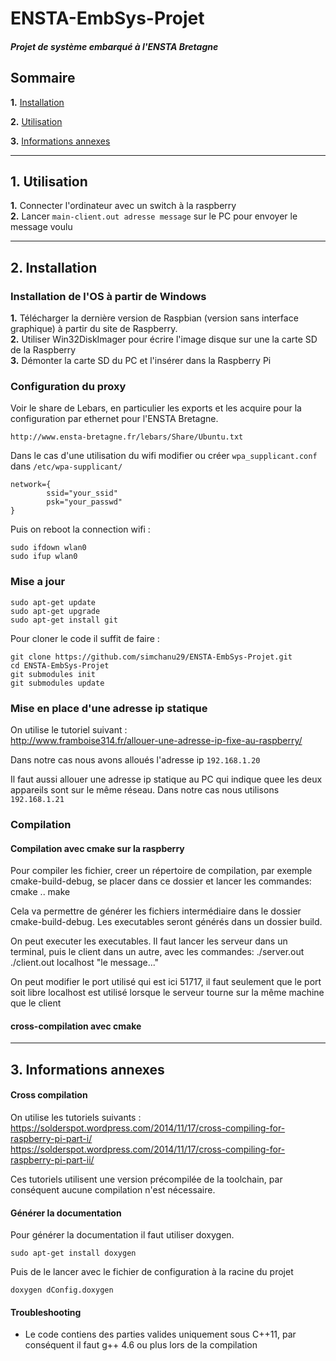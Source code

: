 # ENSTA-EmbSys-Projet
##### Projet de système embarqué à l'ENSTA Bretagne

## Sommaire

__1.__ [Installation](#installation)  

__2.__ [Utilisation](#utilisation)  

__3.__ [Informations annexes](#informations-annexes)  

___

## __1.__ Utilisation<a name="utilisation" />

__1.__ Connecter l'ordinateur avec un switch à la raspberry  
__2.__ Lancer `main-client.out adresse message` sur le PC pour envoyer le message voulu

___

## __2.__ Installation<a name="installation" />

### Installation de l'OS à partir de Windows
__1.__ Télécharger la dernière version de Raspbian (version sans interface graphique) à partir du site de Raspberry.  
__2.__ Utiliser Win32DiskImager pour écrire l'image disque sur une la carte SD de la Raspberry  
__3.__ Démonter la carte SD du PC et l'insérer dans la Raspberry Pi

### Configuration du proxy
Voir le share de Lebars, en particulier les exports et les acquire pour la configuration par ethernet pour l'ENSTA Bretagne.
```
http://www.ensta-bretagne.fr/lebars/Share/Ubuntu.txt
```
Dans le cas d'une utilisation du wifi modifier ou créer `wpa_supplicant.conf` dans `/etc/wpa-supplicant/` 
```
network={
        ssid="your_ssid"
        psk="your_passwd"
}
```
Puis on reboot la connection wifi : 
```
sudo ifdown wlan0
sudo ifup wlan0
```

### Mise a jour  
```
sudo apt-get update  
sudo apt-get upgrade
sudo apt-get install git 
```
Pour cloner le code il suffit de faire : 
```
git clone https://github.com/simchanu29/ENSTA-EmbSys-Projet.git
cd ENSTA-EmbSys-Projet
git submodules init
git submodules update
```

### Mise en place d'une adresse ip statique
On utilise le tutoriel suivant :  
http://www.framboise314.fr/allouer-une-adresse-ip-fixe-au-raspberry/  

Dans notre cas nous avons alloués l'adresse ip `192.168.1.20`

Il faut aussi allouer une adresse ip statique au PC qui indique quee les deux appareils sont sur le même réseau. 
Dans notre cas nous utilisons `192.168.1.21`

### Compilation

#### Compilation avec cmake sur la raspberry

Pour compiler les fichier, creer un répertoire de compilation, 
par exemple cmake-build-debug, se placer dans ce dossier
et lancer les commandes:
cmake ..
make

Cela va permettre de générer les fichiers intermédiaire dans le dossier cmake-build-debug.
Les executables seront générés dans un dossier build.

On peut executer les executables. 
Il faut lancer les serveur dans un terminal, puis le client dans un autre,
avec les commandes:
./server.out
./client.out localhost "le message..."

On peut modifier le port utilisé qui est ici 51717, il faut seulement que le port soit libre
localhost est utilisé lorsque le serveur tourne sur la même machine que le client

#### cross-compilation avec cmake 

___

## __3.__ Informations annexes<a name="informations-annexes" />

#### Cross compilation
On utilise les tutoriels suivants :  
https://solderspot.wordpress.com/2014/11/17/cross-compiling-for-raspberry-pi-part-i/  
https://solderspot.wordpress.com/2014/11/17/cross-compiling-for-raspberry-pi-part-ii/  

Ces tutoriels utilisent une version précompilée de la toolchain, par conséquent aucune compilation n'est nécessaire.

#### Générer la documentation
Pour générer la documentation il faut utiliser doxygen.  
```
sudo apt-get install doxygen
```
Puis de le lancer avec le fichier de configuration à la racine du projet
```
doxygen dConfig.doxygen
```

#### Troubleshooting
 - Le code contiens des parties valides uniquement sous C++11, par conséquent il faut g++ 4.6 ou plus lors de la compilation
